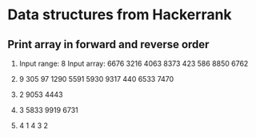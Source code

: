 # Data structures from Hackerrank

## Print array in forward and reverse order
1. Input range: 8
	Input array: 6676 3216 4063 8373 423 586 8850 6762

2. 9
	305 97 1290 5591 5930 9317 440 6533 7470

3. 2
	9053 4443

4. 3
	5833 9919 6731

5. 4
	1 4 3 2